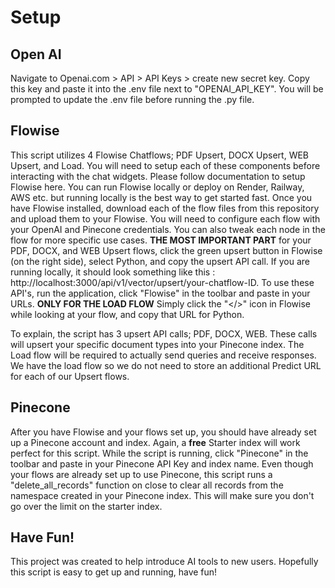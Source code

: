 # Setup

## Open AI 
Navigate to Openai.com > API > API Keys > create new secret key. Copy this key and paste it into the .env file next to "OPENAI_API_KEY". You will be prompted to update the .env file before running the .py file. 

## Flowise
This script utilizes 4 Flowise Chatflows; PDF Upsert, DOCX Upsert, WEB Upsert, and Load. You will need to setup each of these components before interacting with the chat widgets. Please follow documentation to setup Flowise here. You can run Flowise locally or deploy on Render, Railway, AWS etc. but running locally is the best way to get started fast. Once you have Flowise installed, download each of the flow files from this repository and upload them to your Flowise. You will need to configure each flow with your OpenAI and Pinecone credentials. You can also tweak each node in the flow for more specific use cases. **THE MOST IMPORTANT PART** for your PDF, DOCX, and WEB Upsert flows, click the green upsert button in Flowise (on the right side), select Python, and copy the upsert API call. If you are running locally, it should look something like this : http://localhost:3000/api/v1/vector/upsert/your-chatflow-ID. To use these API's, run the application, click "Flowise" in the toolbar and paste in your URLs. **ONLY FOR THE LOAD FLOW** Simply click the "</>" icon in Flowise while looking at your flow, and copy that URL for Python. 

To explain, the script has 3 upsert API calls; PDF, DOCX, WEB. These calls will upsert your specific document types into your Pinecone index. The Load flow will be required to actually send queries and receive responses. We have the load flow so we do not need to store an additional Predict URL for each of our Upsert flows.

## Pinecone
After you have Flowise and your flows set up, you should have already set up a Pinecone account and index. Again, a **free** Starter index will work perfect for this script. While the script is running, click "Pinecone" in the toolbar and paste in your Pinecone API Key and index name. Even though your flows are already set up to use Pinecone, this script runs a "delete_all_records" function on close to clear all records from the namespace created in your Pinecone index. This will make sure you don't go over the limit on the starter index.

## Have Fun!

This project was created to help introduce AI tools to new users. Hopefully this script is easy to get up and running, have fun!
